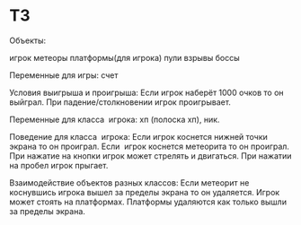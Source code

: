 # ТЗ
Объекты:

игрок
метеоры
платформы(для игрока)
пули
взрывы
боссы

Переменные для игры:
счет

Условия выигрыша и проигрыша:
Если игрок наберёт 1000 очков то он выйграл.
При падение/столкновении игрок проигрывает.

Переменные для класса  игрока:
хп (полоска хп), ник.


Поведение для класса  игрока:
Если игрок коснется нижней точки экрана то он проиграл.
Если  игрок коснется метеорита то он проиграл.
При нажатие на кнопки игрок может стрелять и двигаться.
При нажатии на пробел игрок прыгает. 


Взаимодействие объектов разных классов:
Если метеорит не коснувшись игрока вышел за пределы экрана то он удаляется.
Игрок может стоять на платформах.
Платформы удаляются как только вышли за пределы экрана.


